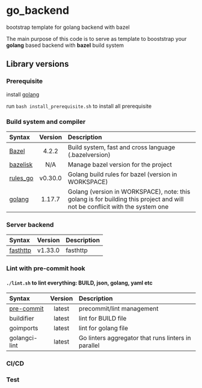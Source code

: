 # go_backend
bootstrap template for golang backend with bazel

The main purpose of this code is to serve as template to booststrap your __golang__ based backend with __bazel__ build system



## Library versions

### Prerequisite
install [golang](https://go.dev/doc/install)

run `bash install_prerequisite.sh` to install all prerequisite

### Build system and compiler
| Syntax                                             |        Version        | Description                                                                                                                 |
|:---------------------------------------------------|:---------------------:|:----------------------------------------------------------------------------------------------------------------------------|
| [Bazel](https://bazel.build/)                      | 4.2.2  | Build system, fast and cross language (.bazelversion)                                                                       |
| [bazelisk](https://github.com/bazelbuild/bazelisk) |          N/A          | Manage bazel version for the project                                                                                        |
| [rules_go](https://go.dev/)                        |  v0.30.0    | Golang build rules for bazel  (version in WORKSPACE)                                                                        |
| [golang](https://go.dev/)                          |  1.17.7    | Golang (version in WORKSPACE), note: this golang is for building this project and will not be conflicit with the system one |

### Server backend
| Syntax                           |        Version        | Description                                           |
|:---------------------------------|:---------------------:|:------------------------------------------------------|
| [fasthttp](https://github.com/valyala/fasthttp) | v1.33.0  | fasthttp |

### Lint with pre-commit hook
#### `./lint.sh` to lint everything: BUILD, json, golang, yaml etc
| Syntax                                | Version | Description               |
|:--------------------------------------|:-------:|:--------------------------|
| [pre-commit](https://pre-commit.com/) | latest  | precommit/lint management |
| buildifier                            | latest  | lint for BUILD file       |
| goimports                             | latest  | lint for golang file      |
| golangci-lint                         | latest  | Go linters aggregator that runs linters in parallel      |


### CI/CD

### Test

